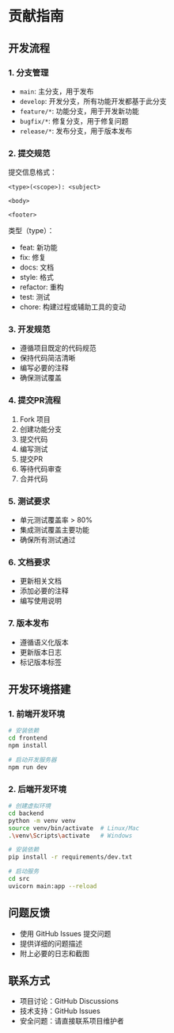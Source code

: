 # 贡献指南

## 开发流程

### 1. 分支管理
- `main`: 主分支，用于发布
- `develop`: 开发分支，所有功能开发都基于此分支
- `feature/*`: 功能分支，用于开发新功能
- `bugfix/*`: 修复分支，用于修复问题
- `release/*`: 发布分支，用于版本发布

### 2. 提交规范
提交信息格式：
```
<type>(<scope>): <subject>

<body>

<footer>
```

类型（type）：
- feat: 新功能
- fix: 修复
- docs: 文档
- style: 格式
- refactor: 重构
- test: 测试
- chore: 构建过程或辅助工具的变动

### 3. 开发规范
- 遵循项目既定的代码规范
- 保持代码简洁清晰
- 编写必要的注释
- 确保测试覆盖

### 4. 提交PR流程
1. Fork 项目
2. 创建功能分支
3. 提交代码
4. 编写测试
5. 提交PR
6. 等待代码审查
7. 合并代码

### 5. 测试要求
- 单元测试覆盖率 > 80%
- 集成测试覆盖主要功能
- 确保所有测试通过

### 6. 文档要求
- 更新相关文档
- 添加必要的注释
- 编写使用说明

### 7. 版本发布
- 遵循语义化版本
- 更新版本日志
- 标记版本标签

## 开发环境搭建

### 1. 前端开发环境
```bash
# 安装依赖
cd frontend
npm install

# 启动开发服务器
npm run dev
```

### 2. 后端开发环境
```bash
# 创建虚拟环境
cd backend
python -m venv venv
source venv/bin/activate  # Linux/Mac
.\venv\Scripts\activate   # Windows

# 安装依赖
pip install -r requirements/dev.txt

# 启动服务
cd src
uvicorn main:app --reload
```

## 问题反馈
- 使用 GitHub Issues 提交问题
- 提供详细的问题描述
- 附上必要的日志和截图

## 联系方式
- 项目讨论：GitHub Discussions
- 技术支持：GitHub Issues
- 安全问题：请直接联系项目维护者 